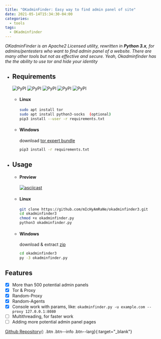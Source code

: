 ```yaml
---
title: "OKadminFinder: Easy way to find admin panel of site"
date: 2021-05-14T15:34:30-04:00
categories:
  - tools
tags:
  - OKadminfinder
---
```


*OKadminFinder is an Apache2 Licensed utility, rewritten in **Python 3.x**, for admins/pentesters who want to find admin panel of a website. There are many other tools but not as effective and secure. Yeah, Okadminfinder has the the ability to use tor and hide your identity*

* ## Requirements
    ![PyPI](https://img.shields.io/pypi/v/argparse.svg?label=argparse)
    ![PyPI](https://img.shields.io/pypi/v/colorama.svg?label=colorama)
    ![PyPI](https://img.shields.io/pypi/v/PySocks.svg?label=PySocks)
    ![PyPI](https://img.shields.io/pypi/v/tqdm.svg?label=tqdm)
    ![PyPI](https://img.shields.io/pypi/v/requests.svg?label=requests)
    * #### Linux
       ```bash
       sudo apt install tor
       sudo apt install python3-socks  (optional)
       pip3 install --user -r requirements.txt
       ```

    * #### Windows
       download [tor expert bundle]
       ```bash
       pip3 install -r requirements.txt
       ```

* ## Usage
    * #### Preview
       [![asciicast](https://asciinema.org/a/209959.png)](https://asciinema.org/a/209959)

    * #### Linux
       ```bash
       git clone https://github.com/mIcHyAmRaNe/okadminfinder3.git
       cd okadminfinder3
       chmod +x okadminfinder.py
       python3 okadminfinder.py
       ```

    * #### Windows
       download & extract [zip]
       ```bash
       cd okadminfinder3
       py -3 okadminfinder.py
       ```

## Features
- [x] More than 500 potential admin panels
- [x] Tor & Proxy
- [x] Random-Proxy
- [x] Random-Agents
- [x] Console work with params, like: `okadminfinder.py -u example.com --proxy 127.0.0.1:8080`
- [ ] Multithreading, for faster work
- [ ] Adding more potential admin panel pages  

[Github Repository]{: .btn .btn--info .btn--larg}{:target="_blank"}

[tor expert bundle]: https://dist.torproject.org/torbrowser/10.0.15/tor-win64-0.4.5.7.zip
[zip]: https://github.com/mIcHyAmRaNe/okadminfinder3/archive/master.zip
[admin panel links]: https://github.com/mIcHyAmRaNe/okadminfinder3/blob/master/LinkFile/adminpanellinks.txt
[Github Repository]: https://github.com/mIcHyAmRaNe/okadminfinder3
